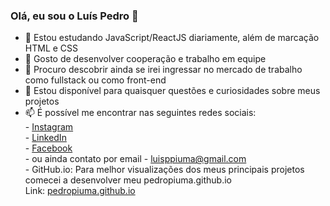 ### Olá, eu sou o Luís Pedro 👋

<!-- **PedroPiuma/PedroPiuma** is a ✨ _special_ ✨ repository because its `README.md` (this file) appears on your GitHub profile. -->

- 🌱 Estou estudando JavaScript/ReactJS diariamente,
      além de marcação HTML e CSS
- 👯 Gosto de desenvolver cooperação e trabalho em equipe
- 🤔 Procuro descobrir ainda se irei ingressar no mercado de trabalho como fullstack ou como front-end
- 💬 Estou disponível para quaisquer questões e curiosidades sobre meus projetos
- 📫 É possível me encontrar nas seguintes redes sociais:<br>
             - <a href="https://www.instagram.com/pedro.piuma/">Instagram</a><br>
             - <a href="https://www.linkedin.com/in/lu%C3%ADs-pedro-pi%C3%BAma-90b8a212b/">LinkedIn</a><br>
             - <a href="https://www.facebook.com/luis.piuma.1/">Facebook</a>             
             - ou ainda contato por email - luisppiuma@gmail.com<br>
             - GitHub.io:
             Para melhor visualizações dos meus principais projetos<br>
             comecei a desenvolver meu pedropiuma.github.io<br>
             Link: <a href="https://pedropiuma.github.io/">pedropiuma.github.io</a><br>

